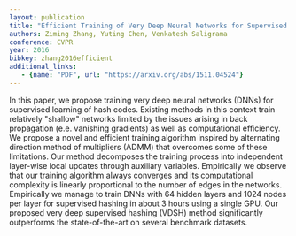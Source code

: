 ```yaml
---
layout: publication
title: "Efficient Training of Very Deep Neural Networks for Supervised Hashing"
authors: Ziming Zhang, Yuting Chen, Venkatesh Saligrama
conference: CVPR
year: 2016
bibkey: zhang2016efficient
additional_links:
   - {name: "PDF", url: "https://arxiv.org/abs/1511.04524"}
---
```

In this paper, we propose training very deep neural networks (DNNs) for supervised learning of hash codes. Existing methods in this context train relatively "shallow" networks limited by the issues arising in back propagation (e.e. vanishing gradients) as well as computational efficiency. We propose a novel and efficient training algorithm inspired by alternating direction method of multipliers (ADMM) that overcomes some of these limitations. Our method decomposes the training process into independent layer-wise local updates through auxiliary variables. Empirically we observe that our training algorithm always converges and its computational complexity is linearly proportional to the number of edges in the networks. Empirically we manage to train DNNs with 64 hidden layers and 1024 nodes per layer for supervised hashing in about 3 hours using a single GPU. Our proposed very deep supervised hashing (VDSH) method significantly outperforms the state-of-the-art on several benchmark datasets.
